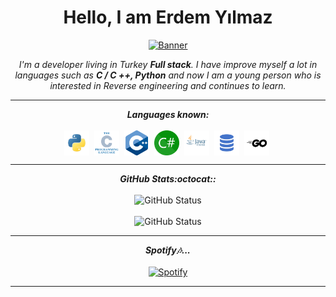 <h1 align="center">Hello, I am <b>Erdem Yılmaz</b>
</h1>
<p align="center">
  <a href="https://discord.gg/cFkyzPKAgD">
  <img src="https://user-images.githubusercontent.com/58574988/114962344-2ee32d80-9e73-11eb-9b4b-ae1a30a0254c.png" alt = "Banner" height="250px" width="500px"/>
  </a>
</p>
<p align="center">
  <em>
    I'm a developer living in Turkey <b>Full stack</b>. I have improve myself a lot in languages such as <b>C / C ++, Python</b> and now I am a young person who is interested in Reverse engineering and continues to learn.
  </em> 
  <br>
<hr>
<p align="center">
<i><b>Languages known:</b></i> 
  <br><br>
  <img align="center" src="https://raw.githubusercontent.com/github/explore/80688e429a7d4ef2fca1e82350fe8e3517d3494d/topics/python/python.png" width="40px" />&nbsp;
  <img align="center" src="https://raw.githubusercontent.com/github/explore/80688e429a7d4ef2fca1e82350fe8e3517d3494d/topics/c/c.png" width="40px" />&nbsp;
  <img align="center" src="https://raw.githubusercontent.com/github/explore/80688e429a7d4ef2fca1e82350fe8e3517d3494d/topics/cpp/cpp.png" width="40px" />&nbsp;
  <img align="center" src="https://raw.githubusercontent.com/github/explore/80688e429a7d4ef2fca1e82350fe8e3517d3494d/topics/csharp/csharp.png" width="40px" />&nbsp;
  <img align="center" src="https://raw.githubusercontent.com/github/explore/80688e429a7d4ef2fca1e82350fe8e3517d3494d/topics/java/java.png" width="40px" />&nbsp;
  <img align="center" src="https://raw.githubusercontent.com/github/explore/80688e429a7d4ef2fca1e82350fe8e3517d3494d/topics/sql/sql.png" width="40px" />&nbsp;
  <img align="center" src="https://raw.githubusercontent.com/github/explore/80688e429a7d4ef2fca1e82350fe8e3517d3494d/topics/go/go.png" width="40px" />&nbsp;
</p>
<hr>
<p align = "center">
  <i><b>GitHub Stats:octocat::</b></i><br><br>
  <img src = "https://github-readme-stats.vercel.app/api?username=r3nzthecodegod&bg_color=100,FF961F,1212FF&title_color=fff&text_color=fff&hide_border=true&show_icons=true&count_private=true&locale=tr" alt="GitHub Status" />
  <br><br>
  <img src = "https://github-readme-stats.vercel.app/api/top-langs/?username=r3nzthecodegod&layout=compact&title_color=fff&text_color=fff&bg_color=100,FF961F,1212FF&hide_border=true&locale=tr" alt="GitHub Status" />
</p>
<hr>
<p align="center"> 
  <i><b>Spotify🎶...</b></i>
  <br><br>
  <a href="https://open.spotify.com/user/mhvqa49t82hmx6cxv94bnaayc"/>
    <img src="https://spotify-recently-played-readme.vercel.app/api?user=mhvqa49t82hmx6cxv94bnaayc&count=10&width=1000" alt="Spotify"/>
  </a>
</p>
<hr>
